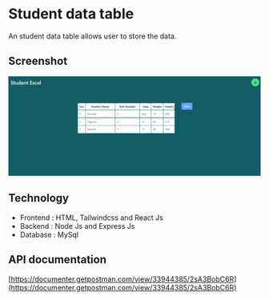 # Student data table
   An student data table allows user to store the data.


## Screenshot
![app](./client/public/Screenshot1.png)

## Technology
- Frontend : HTML, Tailwindcss and React Js
- Backend : Node Js and Express Js
- Database : MySql

## API documentation
[https://documenter.getpostman.com/view/33944385/2sA3BobC6R](https://documenter.getpostman.com/view/33944385/2sA3BobC6R)